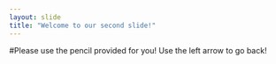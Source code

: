 ```yaml
---
layout: slide
title: "Welcome to our second slide!"
---
```

#Please use the pencil provided for you!
Use the left arrow to go back!